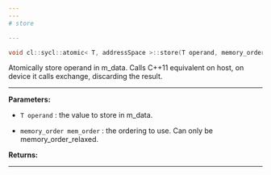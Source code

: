 ```yaml
---
---
# store

---
```


```cpp
void cl::sycl::atomic< T, addressSpace >::store(T operand, memory_order mem_order=memory_order::relaxed)
```


Atomically store operand in m_data. Calls C++11 equivalent on host, on device it calls exchange, discarding the result. 


---
**Parameters:**

 - `T operand`
: the value to store in m_data. 

 - `memory_order mem_order`
: the ordering to use. Can only be memory_order_relaxed. 

**Returns:** 

---

